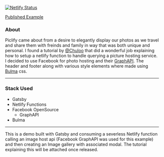 [![Netlify Status](https://api.netlify.com/api/v1/badges/12193ce5-8b02-4776-b093-0fcfb6411139/deploy-status)](https://app.netlify.com/sites/vacationsite/deploys)

[Published Example](https://vacationsite.netlify.com)

### About
Piclify came about from a desire to elegantly display our photos as we travel and share them with freinds and family in way that was both unique and personal. I found a tutorial by [@Chuloo](https://github.com/Chuloo/gatsby-netlify-functions) that did a wonderful job explaining how to setup a netlify function to handle querying a picture hosting service. I decided to use Facebook for photo hosting and their [GraphAPI](https://developers.facebook.com/tools/explorer/). The header and footer along with various style elements where made using [Bulma](https://bulma.io) css.

---

### Stack Used
* Gatsby 
* Netlify Functions
* Facebook OpenSource
    * GraphAPI
* Bulma

---

This is a demo built with Gatsby and consuming a severless Netlify function calling an image host api (Facebook GraphAPI was used for this example) and then creating an Image gallery with associated modal.
The tutorial explaining this will be attached once released.

